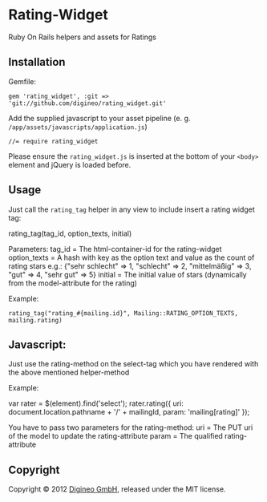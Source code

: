Rating-Widget
==========

Ruby On Rails helpers and assets for Ratings


Installation
------------

Gemfile:

    gem 'rating_widget', :git => 'git://github.com/digineo/rating_widget.git'

Add the supplied javascript to your asset pipeline (e. g. `/app/assets/javascripts/application.js`)

	//= require rating_widget

Please ensure the `rating_widget.js` is inserted at the bottom of your `<body>` element and jQuery is loaded before.


Usage
-----

Just call the `rating_tag` helper in any view to include insert a rating widget tag:

rating_tag(tag_id, option_texts, initial)
	
Parameters:
	tag_id = The html-container-id for the rating-widget
	option_texts = A hash with key as the option text and value as the count of rating stars
				   e.g.: {"sehr schlecht" => 1, "schlecht" => 2, "mittelmäßig" => 3, "gut" => 4, "sehr gut" => 5}
	initial = The initial value of stars (dynamically from the model-attribute for the rating)
	
Example:
	
	rating_tag("rating_#{mailing.id}", Mailing::RATING_OPTION_TEXTS, mailing.rating)
	
	
Javascript:
----------

Just use the rating-method on the select-tag which you have rendered with the above mentioned helper-method

Example:

var rater = $(element).find('select');
rater.rating({
        uri: document.location.pathname + '/' + mailingId,
        param: 'mailing[rating]'
});

You have to pass two parameters for the rating-method:
	uri = The PUT uri of the model to update the rating-attribute
	param = The qualified rating-attribute    
      


Copyright
---------

Copyright © 2012 [Digineo GmbH](http://www.digineo.de/), released under the MIT license.
